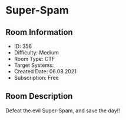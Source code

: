 ﻿# Super-Spam

## Room Information
- ID: 356
- Difficulty: Medium
- Room Type: CTF
- Target Systems: 
- Created Date: 06.08.2021
- Subscription: Free

## Room Description
Defeat the evil Super-Spam, and save the day!!
